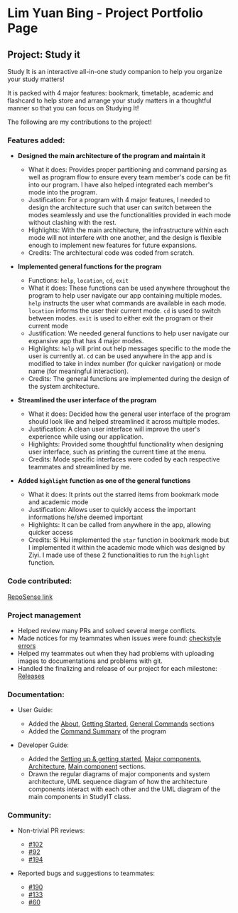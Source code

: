# Lim Yuan Bing - Project Portfolio Page

## Project: Study it

Study It is an interactive all-in-one study companion to help you organize your study matters!

It is packed with 4 major features: bookmark, timetable, academic and flashcard to help store and arrange your
study matters in a thoughtful manner so that you can focus on Studying It!

The following are my contributions to the project!

### Features added: 

* **Designed the main architecture of the program and maintain it**
    * What it does: Provides proper partitioning and command parsing as well as program flow to ensure every team member's
    code can be fit into our program. I have also helped integrated each member's mode into the program.
    * Justification: For a program with 4 major features, I needed to design the architecture such that user can switch
    between the modes seamlessly and use the functionalities provided in each mode without clashing with the rest.
    * Highlights: With the main architecture, the infrastructure within each mode will not interfere with one another, 
    and the design is flexible enough to implement new features for future expansions.
    * Credits: The architectural code was coded from scratch.
    
* **Implemented general functions for the program**
    * Functions: `help`, `location`, `cd`, `exit`
    * What it does: These functions can be used anywhere throughout the program to help user navigate our app containing
    multiple modes. `help` instructs the user what commands are available in each mode. `location` informs the user
    their current mode. `cd` is used to switch between modes. `exit` is used to either exit the program or their current mode
    * Justification: We needed general functions to help user navigate our expansive app that has 4 major modes.
    * Highlights: `help` will print out help messages specific to the mode the user is currently at. `cd` can be used
    anywhere in the app and is modified to take in index number (for quicker navigation) or mode name (for meaningful interaction).
    * Credits: The general functions are implemented during the design of the system architecture.
   
<div style="page-break-after: always;"></div>
   
* **Streamlined the user interface of the program**
    * What it does: Decided how the general user interface of the program should look like and helped streamlined it across
    multiple modes. 
    * Justification: A clean user interface will improve the user's experience while using our application.
    * Highlights: Provided some thoughtful functionality when designing user interface, such as printing the current time
    at the menu.
    * Credits: Mode specific interfaces were coded by each respective teammates and streamlined by me.
    
* **Added `highlight` function as one of the general functions**
    * What it does: It prints out the starred items from bookmark mode and academic mode
    * Justification: Allows user to quickly access the important informations he/she deemed important
    * Highlights: It can be called from anywhere in the app, allowing quicker access
    * Credits: Si Hui implemented the `star` function in bookmark mode but I implemented it within the academic mode which was
    designed by Ziyi. I made use of these 2 functionalities to run the `highlight` function.

### Code contributed: 

[RepoSense link](https://nus-cs2113-ay2021s1.github.io/tp-dashboard/#breakdown=true&search=farice&sort=groupTitle&sortWithin=title&since=2020-09-27&timeframe=commit&mergegroup=&groupSelect=groupByRepos&checkedFileTypes=docs~functional-code~test-code~other&tabOpen=true&tabType=authorship&tabAuthor=farice9&tabRepo=AY2021S1-CS2113T-T12-1%2Ftp%5Bmaster%5D&authorshipIsMergeGroup=false&authorshipFileTypes=docs~functional-code~test-code~other)

### Project management

* Helped review many PRs and solved several merge conflicts.
* Made notices for my teammates when issues were found: [checkstyle errors](https://github.com/AY2021S1-CS2113T-T12-1/tp/issues/39)
* Helped my teammates out when they had problems with uploading images to documentations and problems with git.
* Handled the finalizing and release of our project for each milestone: [Releases](https://github.com/AY2021S1-CS2113T-T12-1/tp/releases)

### Documentation:
* User Guide: 
    * Added the [About](https://ay2021s1-cs2113t-t12-1.github.io/tp/UserGuide.html#about), [Getting Started](https://ay2021s1-cs2113t-t12-1.github.io/tp/UserGuide.html#getting-started), 
    [General Commands](https://ay2021s1-cs2113t-t12-1.github.io/tp/UserGuide.html#general-commands) sections
    * Added the [Command Summary](https://ay2021s1-cs2113t-t12-1.github.io/tp/UserGuide.html#command-summary) of the program
    
* Developer Guide:
    * Added the [Setting up & getting started](https://ay2021s1-cs2113t-t12-1.github.io/tp/DeveloperGuide.html#setting-up--getting-started),
    [Major components](https://ay2021s1-cs2113t-t12-1.github.io/tp/DeveloperGuide.html#major-components),
    [Architecture](https://ay2021s1-cs2113t-t12-1.github.io/tp/DeveloperGuide.html#architecture),
    [Main component](https://ay2021s1-cs2113t-t12-1.github.io/tp/DeveloperGuide.html#main-component) sections.
    * Drawn the regular diagrams of major components and system architecture, UML sequence diagram of how the architecture 
    components interact with each other and the UML diagram of the main components in StudyIT class.

<div style="page-break-after: always;"></div>

### Community:
* Non-trivial PR reviews: 
    * [#102](https://github.com/AY2021S1-CS2113T-T12-1/tp/pull/102)
    * [#92](https://github.com/AY2021S1-CS2113T-T12-1/tp/pull/92)
    * [#194](https://github.com/AY2021S1-CS2113T-T12-1/tp/pull/194)
    
* Reported bugs and suggestions to teammates: 
    * [#190](https://github.com/AY2021S1-CS2113T-T12-1/tp/issues/190)
    * [#133](https://github.com/AY2021S1-CS2113T-T12-1/tp/issues/133)
    * [#60](https://github.com/AY2021S1-CS2113T-T12-1/tp/issues/60)